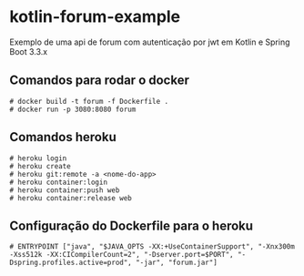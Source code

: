 # kotlin-forum-example
Exemplo de uma api de forum com autenticação por jwt em Kotlin e Spring Boot 3.3.x

## Comandos para rodar o docker
```
# docker build -t forum -f Dockerfile .
# docker run -p 3080:8080 forum
```

## Comandos heroku
```
# heroku login
# heroku create
# heroku git:remote -a <nome-do-app>
# heroku container:login
# heroku container:push web
# heroku container:release web
```

## Configuração do Dockerfile para o heroku
```
# ENTRYPOINT ["java", "$JAVA_OPTS -XX:+UseContainerSupport", "-Xnx300m -Xss512k -XX:CICompilerCount=2", "-Dserver.port=$PORT", "-Dspring.profiles.active=prod", "-jar", "forum.jar"]
```